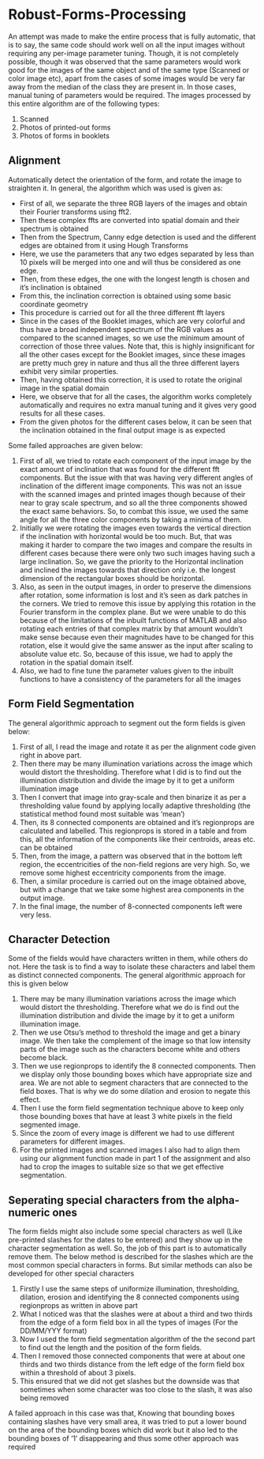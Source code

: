 # Robust-Forms-Processing

An attempt was made to make the entire process that is fully automatic, that is to say, the same code should work well on all the input images without requiring any per-image parameter tuning. Though, it is not completely possible, though it was observed that the same parameters would work good for the images of the same object and of the same type (Scanned or color image etc), apart from the cases of some images would be very far away from the median of the class they are present in. In those cases, manual tuning of parameters would be required. The images processed by this entire algorithm are of the following types:

  1. Scanned
  2. Photos of printed-out forms
  3. Photos of forms in booklets
  
## Alignment

Automatically detect the orientation of the form, and rotate the image to straighten it. In general, the algorithm which was used is given as:

  * First of all, we separate the three RGB layers of the images and obtain their Fourier transforms using fft2.
  * Then these complex ffts are converted into spatial domain and their spectrum is obtained
  * Then from the Spectrum, Canny edge detection is used and the different edges are obtained from it using Hough Transforms
  * Here, we use the parameters that any two edges separated by less than 10 pixels will be merged into one and will thus be considered as one edge.
  * Then, from these edges, the one with the longest length is chosen and it’s inclination is obtained
  * From this, the inclination correction is obtained using some basic coordinate geometry
  * This procedure is carried out for all the three different fft layers
  * Since in the cases of the Booklet images, which are very colorful and thus have a broad independent spectrum of the RGB values as compared to the scanned images, so we use the minimum amount of correction of those three values. Note that, this is highly insignificant for all the other cases except for the Booklet images, since these images are pretty much grey in nature and thus all the three different layers exhibit very similar properties.
  * Then, having obtained this correction, it is used to rotate the original image in the spatial domain
  * Here, we observe that for all the cases, the algorithm works completely automatically and requires no extra manual tuning and it gives very good results for all these cases.
  * From the given photos for the different cases below, it can be seen that the inclination obtained in the final output image is as expected
    
Some failed approaches are given below:

  1. First of all, we tried to rotate each component of the input image by the exact amount of inclination that was found for the different fft components. But the issue with that was having very different angles of inclination of the different image components. This was not an issue with the scanned images and printed images though because of their near to gray scale spectrum, and so all the three components showed the exact same behaviors. So, to combat this issue, we used the same angle for all the three color components by taking a minima of them.
  2. Initially we were rotating the images even towards the vertical direction if the inclination with horizontal would be too much. But, that was making it harder to compare the two images and compare the results in different cases because there were only two such images having such a large inclination. So, we gave the priority to the Horizontal inclination and inclined the images towards that direction only i.e. the longest dimension of the rectangular boxes should be horizontal.
  3. Also, as seen in the output images, in order to preserve the dimensions after rotation, some information is lost and it’s seen as dark patches in the corners. We tried to remove this issue by applying this rotation in the Fourier transform in the complex plane. But we were unable to do this because of the limitations of the inbuilt functions of MATLAB and also rotating each entries of that complex matrix by that amount wouldn’t make sense because even their magnitudes have to be changed for this rotation, else it would give the same answer as the input after scaling to absolute value etc. So, because of this issue, we had to apply the rotation in the spatial domain itself.
  4. Also, we had to fine tune the parameter values given to the inbuilt functions to have a consistency of the parameters for all the images
  
## Form Field Segmentation

The general algorithmic approach to segment out the form fields is given below:

  1. First of all, I read the image and rotate it as per the alignment code given right in above part.
  2. Then there may be many illumination variations across the image which would distort the thresholding. Therefore what I did is to find out the illumination distribution and divide the image by it to get a uniform illumination image
  3. Then I convert that image into gray-scale and then binarize it as per a thresholding value found by applying locally adaptive thresholding (the statistical method found most suitable was ‘mean’)
  4. Then, its 8 connected components are obtained and it’s regionprops are calculated and labelled. This regionprops is stored in a table and from this, all the information of the components like their centroids, areas etc. can be obtained
  5. Then, from the image, a pattern was observed that in the bottom left region, the eccentricities of the non-field regions are very high. So, we remove some highest eccentricity components from the image.
  6. Then, a similar procedure is carried out on the image obtained above, but with a change that we take some highest area components in the output image.
  7. In the final image, the number of 8-connected components left were very less.
   
## Character Detection

Some of the fields would have characters written in them, while others do not. Here the task is to find a way to isolate these characters and label them as distinct connected components. The general algorithmic approach for this is given below

  1. There may be many illumination variations across the image which would distort the thresholding. Therefore what we do is find out the illumination distribution and divide the image by it to get a uniform illumination image.
  2. Then we use Otsu’s method to threshold the image and get a binary image. We then take the complement of the image so that low intensity parts of the image such as the characters become white and others become black.
  3. Then we use regionprops to identify the 8 connected components. Then we display only those bounding boxes which have appropriate size and area. We are not able to segment characters that are connected to the field boxes. That is why we do some dilation and erosion to negate this effect.
  4. Then I use the form field segmentation technique above to keep only those bounding boxes that have at least 3 white pixels in the field segmented image.
  5. Since the zoom of every image is different we had to use different parameters for different images.
  6. For the printed images and scanned images I also had to align them using our alignment function made in part 1 of the assignment and also had to crop the images to suitable size so that we get effective segmentation.

## Seperating special characters from the alpha-numeric ones

The form fields might also include some special characters as well (Like pre-printed slashes for the dates to be entered) and they show up in the character segmentation as well. So, the job of this part is to automatically remove them. The below method is described for the slashes which are the most common special characters in forms. But similar methods can also be developed for other special characters

  1. Firstly I use the same steps of uniformize illumination, thresholding, dilation, erosion and identifying the 8 connected components using regionprops as written in above part
  2. What I noticed was that the slashes were at about a third and two thirds from the edge of a form field box in all the types of images (For the DD/MM/YYY format)
  3. Now I used the form field segmentation algorithm of the the second part to find out the length and the position of the form fields.
  4. Then I removed those connected components that were at about one thirds and two thirds distance from the left edge of the form field box within a threshold of about 3 pixels.
  5. This ensured that we did not get slashes but the downside was that sometimes when some character was too close to the slash, it was also being removed
  
A failed approach in this case was that, Knowing that bounding boxes containing slashes have very small area, it was tried to put a lower bound on the area of the bounding boxes which did work but it also led to the bounding boxes of ‘1’ disappearing and thus some other approach was required
